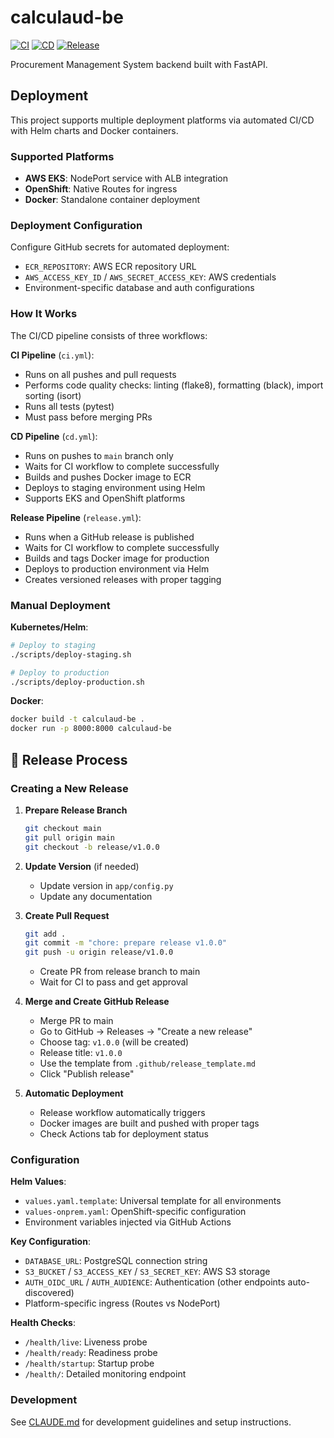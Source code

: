 # calculaud-be

[![CI](https://github.com/calc-cloud/calculaud-be/actions/workflows/ci.yml/badge.svg)](https://github.com/calc-cloud/calculaud-be/actions/workflows/ci.yml)
[![CD](https://github.com/calc-cloud/calculaud-be/actions/workflows/cd.yml/badge.svg)](https://github.com/calc-cloud/calculaud-be/actions/workflows/cd.yml)
[![Release](https://github.com/calc-cloud/calculaud-be/actions/workflows/release.yml/badge.svg)](https://github.com/calc-cloud/calculaud-be/actions/workflows/release.yml)

Procurement Management System backend built with FastAPI.

## Deployment

This project supports multiple deployment platforms via automated CI/CD with Helm charts and Docker containers.

### Supported Platforms

- **AWS EKS**: NodePort service with ALB integration
- **OpenShift**: Native Routes for ingress
- **Docker**: Standalone container deployment

### Deployment Configuration

Configure GitHub secrets for automated deployment:
- `ECR_REPOSITORY`: AWS ECR repository URL
- `AWS_ACCESS_KEY_ID` / `AWS_SECRET_ACCESS_KEY`: AWS credentials
- Environment-specific database and auth configurations

### How It Works

The CI/CD pipeline consists of three workflows:

**CI Pipeline** (`ci.yml`):
- Runs on all pushes and pull requests
- Performs code quality checks: linting (flake8), formatting (black), import sorting (isort)
- Runs all tests (pytest)
- Must pass before merging PRs

**CD Pipeline** (`cd.yml`):
- Runs on pushes to `main` branch only
- Waits for CI workflow to complete successfully
- Builds and pushes Docker image to ECR
- Deploys to staging environment using Helm
- Supports EKS and OpenShift platforms

**Release Pipeline** (`release.yml`):
- Runs when a GitHub release is published
- Waits for CI workflow to complete successfully
- Builds and tags Docker image for production
- Deploys to production environment via Helm
- Creates versioned releases with proper tagging

### Manual Deployment

**Kubernetes/Helm**:
```bash
# Deploy to staging
./scripts/deploy-staging.sh

# Deploy to production  
./scripts/deploy-production.sh
```

**Docker**:
```bash
docker build -t calculaud-be .
docker run -p 8000:8000 calculaud-be
```

## 🚀 Release Process

### Creating a New Release

1. **Prepare Release Branch**
   ```bash
   git checkout main
   git pull origin main
   git checkout -b release/v1.0.0
   ```

2. **Update Version** (if needed)
   - Update version in `app/config.py`
   - Update any documentation

3. **Create Pull Request**
   ```bash
   git add .
   git commit -m "chore: prepare release v1.0.0"
   git push -u origin release/v1.0.0
   ```
   - Create PR from release branch to main
   - Wait for CI to pass and get approval

4. **Merge and Create GitHub Release**
   - Merge PR to main
   - Go to GitHub → Releases → "Create a new release"
   - Choose tag: `v1.0.0` (will be created)
   - Release title: `v1.0.0`
   - Use the template from `.github/release_template.md`
   - Click "Publish release"

5. **Automatic Deployment**
   - Release workflow automatically triggers
   - Docker images are built and pushed with proper tags
   - Check Actions tab for deployment status

### Configuration

**Helm Values**:
- `values.yaml.template`: Universal template for all environments
- `values-onprem.yaml`: OpenShift-specific configuration
- Environment variables injected via GitHub Actions

**Key Configuration**:
- `DATABASE_URL`: PostgreSQL connection string
- `S3_BUCKET` / `S3_ACCESS_KEY` / `S3_SECRET_KEY`: AWS S3 storage
- `AUTH_OIDC_URL` / `AUTH_AUDIENCE`: Authentication (other endpoints auto-discovered)
- Platform-specific ingress (Routes vs NodePort)

**Health Checks**:
- `/health/live`: Liveness probe
- `/health/ready`: Readiness probe  
- `/health/startup`: Startup probe
- `/health/`: Detailed monitoring endpoint

### Development

See [CLAUDE.md](CLAUDE.md) for development guidelines and setup instructions.